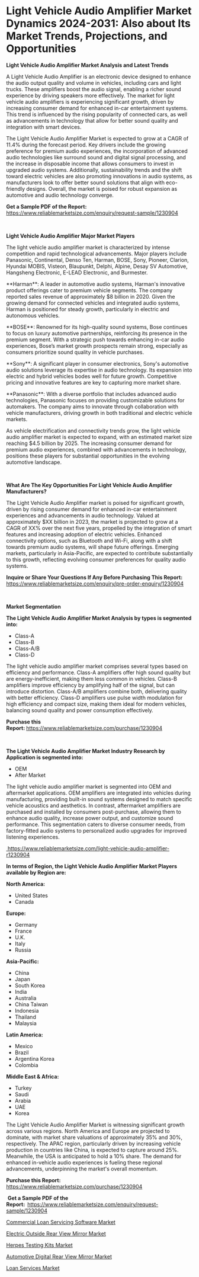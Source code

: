 <p><h1>Light Vehicle Audio Amplifier Market Dynamics 2024-2031: Also about Its Market Trends, Projections, and Opportunities</h1></p><p><strong>Light Vehicle Audio Amplifier Market Analysis and Latest Trends</strong></p>
<p><p>A Light Vehicle Audio Amplifier is an electronic device designed to enhance the audio output quality and volume in vehicles, including cars and light trucks. These amplifiers boost the audio signal, enabling a richer sound experience by driving speakers more effectively. The market for light vehicle audio amplifiers is experiencing significant growth, driven by increasing consumer demand for enhanced in-car entertainment systems. This trend is influenced by the rising popularity of connected cars, as well as advancements in technology that allow for better sound quality and integration with smart devices.</p><p>The Light Vehicle Audio Amplifier Market is expected to grow at a CAGR of 11.4% during the forecast period. Key drivers include the growing preference for premium audio experiences, the incorporation of advanced audio technologies like surround sound and digital signal processing, and the increase in disposable income that allows consumers to invest in upgraded audio systems. Additionally, sustainability trends and the shift toward electric vehicles are also promoting innovations in audio systems, as manufacturers look to offer better sound solutions that align with eco-friendly designs. Overall, the market is poised for robust expansion as automotive and audio technology converge.</p></p>
<p><strong>Get a Sample PDF of the Report:&nbsp;</strong> <a href="https://www.reliablemarketsize.com/enquiry/request-sample/1230904?utm_campaign=1103&utm_medium=2&utm_source=Github&utm_content=ia&utm_term=04112024&utm_id=light-vehicle-audio-amplifier">https://www.reliablemarketsize.com/enquiry/request-sample/1230904</a></p>
<p>&nbsp;</p>
<p><strong>Light Vehicle Audio Amplifier Major Market Players</strong></p>
<p><p>The light vehicle audio amplifier market is characterized by intense competition and rapid technological advancements. Major players include Panasonic, Continental, Denso Ten, Harman, BOSE, Sony, Pioneer, Clarion, Hyundai MOBIS, Visteon, Blaupunkt, Delphi, Alpine, Desay SV Automotive, Hangsheng Electronic, E-LEAD Electronic, and Burmester.</p><p>**Harman**: A leader in automotive audio systems, Harman's innovative product offerings cater to premium vehicle segments. The company reported sales revenue of approximately $8 billion in 2020. Given the growing demand for connected vehicles and integrated audio systems, Harman is positioned for steady growth, particularly in electric and autonomous vehicles.</p><p>**BOSE**: Renowned for its high-quality sound systems, Bose continues to focus on luxury automotive partnerships, reinforcing its presence in the premium segment. With a strategic push towards enhancing in-car audio experiences, Bose’s market growth prospects remain strong, especially as consumers prioritize sound quality in vehicle purchases.</p><p>**Sony**: A significant player in consumer electronics, Sony's automotive audio solutions leverage its expertise in audio technology. Its expansion into electric and hybrid vehicles bodes well for future growth. Competitive pricing and innovative features are key to capturing more market share.</p><p>**Panasonic**: With a diverse portfolio that includes advanced audio technologies, Panasonic focuses on providing customizable solutions for automakers. The company aims to innovate through collaboration with vehicle manufacturers, driving growth in both traditional and electric vehicle markets.</p><p>As vehicle electrification and connectivity trends grow, the light vehicle audio amplifier market is expected to expand, with an estimated market size reaching $4.5 billion by 2025. The increasing consumer demand for premium audio experiences, combined with advancements in technology, positions these players for substantial opportunities in the evolving automotive landscape.</p></p>
<p>&nbsp;</p>
<p><strong>What Are The Key Opportunities For Light Vehicle Audio Amplifier Manufacturers?</strong></p>
<p><p>The Light Vehicle Audio Amplifier market is poised for significant growth, driven by rising consumer demand for enhanced in-car entertainment experiences and advancements in audio technology. Valued at approximately $XX billion in 2023, the market is projected to grow at a CAGR of XX% over the next five years, propelled by the integration of smart features and increasing adoption of electric vehicles. Enhanced connectivity options, such as Bluetooth and Wi-Fi, along with a shift towards premium audio systems, will shape future offerings. Emerging markets, particularly in Asia-Pacific, are expected to contribute substantially to this growth, reflecting evolving consumer preferences for quality audio systems.</p></p>
<p><strong>Inquire or Share Your Questions If Any Before Purchasing This Report:</strong> <a href="https://www.reliablemarketsize.com/enquiry/pre-order-enquiry/1230904?utm_campaign=1103&utm_medium=2&utm_source=Github&utm_content=ia&utm_term=04112024&utm_id=light-vehicle-audio-amplifier">https://www.reliablemarketsize.com/enquiry/pre-order-enquiry/1230904</a></p>
<p>&nbsp;</p>
<p><strong>Market Segmentation</strong></p>
<p><strong>The Light Vehicle Audio Amplifier Market Analysis by types is segmented into:</strong></p>
<p><ul><li>Class-A</li><li>Class-B</li><li>Class-A/B</li><li>Class-D</li></ul></p>
<p><p>The light vehicle audio amplifier market comprises several types based on efficiency and performance. Class-A amplifiers offer high sound quality but are energy-inefficient, making them less common in vehicles. Class-B amplifiers improve efficiency by amplifying half of the signal, but can introduce distortion. Class-A/B amplifiers combine both, delivering quality with better efficiency. Class-D amplifiers use pulse width modulation for high efficiency and compact size, making them ideal for modern vehicles, balancing sound quality and power consumption effectively.</p></p>
<p><strong>Purchase this Report:&nbsp;</strong><a href="https://www.reliablemarketsize.com/purchase/1230904?utm_campaign=1103&utm_medium=2&utm_source=Github&utm_content=ia&utm_term=04112024&utm_id=light-vehicle-audio-amplifier">https://www.reliablemarketsize.com/purchase/1230904</a></p>
<p>&nbsp;</p>
<p><strong>The Light Vehicle Audio Amplifier Market Industry Research by Application is segmented into:</strong></p>
<p><ul><li>OEM</li><li>After Market</li></ul></p>
<p><p>The light vehicle audio amplifier market is segmented into OEM and aftermarket applications. OEM amplifiers are integrated into vehicles during manufacturing, providing built-in sound systems designed to match specific vehicle acoustics and aesthetics. In contrast, aftermarket amplifiers are purchased and installed by consumers post-purchase, allowing them to enhance audio quality, increase power output, and customize sound performance. This segmentation caters to diverse consumer needs, from factory-fitted audio systems to personalized audio upgrades for improved listening experiences.</p></p>
<p><a href="https://www.reliablemarketsize.com/light-vehicle-audio-amplifier-r1230904?utm_campaign=1103&utm_medium=2&utm_source=Github&utm_content=ia&utm_term=04112024&utm_id=light-vehicle-audio-amplifier">&nbsp;https://www.reliablemarketsize.com/light-vehicle-audio-amplifier-r1230904</a></p>
<p><strong>In terms of Region, the Light Vehicle Audio Amplifier Market Players available by Region are:</strong></p>
<p>
    <p> <strong> North America: </strong>
        <ul>
            <li>United States</li>
            <li>Canada</li>
        </ul>
        </p> 
    <p> <strong> Europe: </strong>
        <ul>
            <li>Germany</li>
            <li>France</li>
            <li>U.K.</li>
            <li>Italy</li>
            <li>Russia</li>
        </ul>
        </p> 
    <p> <strong> Asia-Pacific: </strong>
        <ul>
            <li>China</li>
            <li>Japan</li>
            <li>South Korea</li>
            <li>India</li>
            <li>Australia</li>
            <li>China Taiwan</li>
            <li>Indonesia</li>
            <li>Thailand</li>
            <li>Malaysia</li>
        </ul>
        </p> 
    <p> <strong> Latin America: </strong>
        <ul>
            <li>Mexico</li>
            <li>Brazil</li>
            <li>Argentina Korea</li>
            <li>Colombia</li>
        </ul>
        </p> 
    <p> <strong> Middle East & Africa: </strong>
        <ul>
            <li>Turkey</li>
            <li>Saudi</li>
            <li>Arabia</li>
            <li>UAE</li>
            <li>Korea</li>
        </ul>
    </p>
    </p>
<p><p>The Light Vehicle Audio Amplifier Market is witnessing significant growth across various regions. North America and Europe are projected to dominate, with market share valuations of approximately 35% and 30%, respectively. The APAC region, particularly driven by increasing vehicle production in countries like China, is expected to capture around 25%. Meanwhile, the USA is anticipated to hold a 10% share. The demand for enhanced in-vehicle audio experiences is fueling these regional advancements, underpinning the market's overall momentum.</p></p>
<p><strong>Purchase this Report: </strong><a href="https://www.reliablemarketsize.com/purchase/1230904?utm_campaign=1103&utm_medium=2&utm_source=Github&utm_content=ia&utm_term=04112024&utm_id=light-vehicle-audio-amplifier">https://www.reliablemarketsize.com/purchase/1230904</a></p>
<p>&nbsp;<strong>Get a Sample PDF of the Report:&nbsp;&nbsp;</strong><a href="https://www.reliablemarketsize.com/enquiry/request-sample/1230904?utm_campaign=1103&utm_medium=2&utm_source=Github&utm_content=ia&utm_term=04112024&utm_id=light-vehicle-audio-amplifier">https://www.reliablemarketsize.com/enquiry/request-sample/1230904</a></p>
<p><strong></strong></p>
<p><p><a href="https://www.linkedin.com/pulse/commercial-loan-servicing-software-market-segmentation-applications-y8r7f?utm_campaign=1103&utm_medium=2&utm_source=Github&utm_content=ia&utm_term=04112024&utm_id=light-vehicle-audio-amplifier">Commercial Loan Servicing Software Market</a></p><p><a href="https://www.linkedin.com/pulse/electric-outside-rear-view-mirror-market-segmentation-in-depth-gujif?utm_campaign=1103&utm_medium=2&utm_source=Github&utm_content=ia&utm_term=04112024&utm_id=light-vehicle-audio-amplifier">Electric Outside Rear View Mirror Market</a></p><p><a href="https://issuu.com/reportprime-2/docs/herpes-testing-kits-market-size-203_a16ad12471401a?utm_campaign=1103&utm_medium=2&utm_source=Github&utm_content=ia&utm_term=04112024&utm_id=light-vehicle-audio-amplifier">Herpes Testing Kits Market</a></p><p><a href="https://www.linkedin.com/pulse/automotive-digital-rear-view-mirror-market-segmentation-applications-6jiuf?utm_campaign=1103&utm_medium=2&utm_source=Github&utm_content=ia&utm_term=04112024&utm_id=light-vehicle-audio-amplifier">Automotive Digital Rear View Mirror Market</a></p><p><a href="https://www.linkedin.com/pulse/loan-services-market-size-share-trends-analysis-report-end-use-88fqf?utm_campaign=1103&utm_medium=2&utm_source=Github&utm_content=ia&utm_term=04112024&utm_id=light-vehicle-audio-amplifier">Loan Services Market</a></p></p>